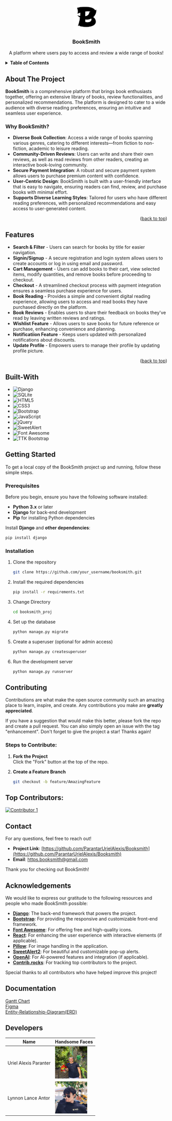 <!-- BACK TO TOP LINK -->

<a id="readme-top"></a>

<!-- PROJECT SHIELDS -->
<!-- Using markdown "reference style" links for readability. -->

<!-- PROJECT LOGO -->
<br />
<div align="center">
  <a href="https://github.com/your_username/booksmith">
    <img src="booksmith_proj\static\images\booksmith_logo.png" alt="BookSmith Logo" width="80" height="80">
  </a>
  <h3 align="center">BookSmith</h3>
  <p align="center">
    A platform where users pay to access and review a wide range of books! <br />
  </p>
</div>

<!-- TABLE OF CONTENTS -->
<details>
  <summary><strong>Table of Contents</strong></summary>
  <ol>
    <li><a href="#about-the-project">About The Project</a></li>
    <li><a href="#features">Features</a></li>
    <li><a href="#built-with">Built With</a></li>
    <li><a href="#getting-started">Getting Started</a></li>
    <li><a href="#roadmap">Roadmap</a></li>
    <li><a href="#contributing">Contributing</a></li>
    <li><a href="#contact">Contact</a></li>
    <li><a href="#acknowledgments">Acknowledgments</a></li>
    <li><a href="#documentary">Documentation</a></li>
  </ol>
</details>

<!-- ABOUT THE PROJECT -->

## About The Project

**BookSmith** is a comprehensive platform that brings book enthusiasts together, offering an extensive library of books, review functionalities, and personalized recommendations. The platform is designed to cater to a wide audience with diverse reading preferences, ensuring an intuitive and seamless user experience.

### Why BookSmith?

- **Diverse Book Collection**: Access a wide range of books spanning various genres, catering to different interests—from fiction to non-fiction, academic to leisure reading.
- **Community-Driven Reviews**: Users can write and share their own reviews, as well as read reviews from other readers, creating an interactive book-loving community.
- **Secure Payment Integration**: A robust and secure payment system allows users to purchase premium content with confidence.
- **User-Centric Design**: BookSmith is built with a user-friendly interface that is easy to navigate, ensuring readers can find, review, and purchase books with minimal effort.
- **Supports Diverse Learning Styles**: Tailored for users who have different reading preferences, with personalized recommendations and easy access to user-generated content.

<p align="right">(<a href="#readme-top">back to top</a>)</p>

## Features

- **Search & Filter** - Users can search for books by title for easier navigation.
- **Signin/Signup** - A secure registration and login system allows users to create accounts or log in using email and password.
- **Cart Management** - Users can add books to their cart, view selected items, modify quantities, and remove books before proceeding to checkout.
- **Checkout** - A streamlined checkout process with payment integration ensures a seamless purchase experience for users.
- **Book Reading** - Provides a simple and convenient digital reading experience, allowing users to access and read books they have purchased directly on the platform.
- **Book Reviews** - Enables users to share their feedback on books they've read by leaving written reviews and ratings.
- **Wishlist Feature** - Allows users to save books for future reference or purchase, enhancing convenience and planning.
- **Notificatiion Feature** - Keeps users updated with personalized notifications about discounts.
- **Update Profile** - Empowers users to manage their profile by updating profile picture.

<p align="right">(<a href="#readme-top">back to top</a>)</p>

 <!-- BUILT WITH -->

## Built-With

- ![Django](https://img.shields.io/badge/Django-092E20?style=for-the-badge&logo=django&logoColor=white)
- ![SQLite](https://img.shields.io/badge/SQLite-07405E?style=for-the-badge&logo=sqlite&logoColor=white)
- ![HTML5](https://img.shields.io/badge/HTML5-E34F26?style=for-the-badge&logo=html5&logoColor=white)
- ![CSS3](https://img.shields.io/badge/CSS3-1572B6?style=for-the-badge&logo=css3&logoColor=white)
- ![Bootstrap](https://img.shields.io/badge/Bootstrap-563D7C?style=for-the-badge&logo=bootstrap&logoColor=white)
- ![JavaScript](https://img.shields.io/badge/JavaScript-F7DF1E?style=for-the-badge&logo=javascript&logoColor=black)
- ![jQuery](https://img.shields.io/badge/jQuery-0769AD?style=for-the-badge&logo=jquery&logoColor=white)
- ![SweetAlert](https://img.shields.io/badge/SweetAlert2-FF4154?style=for-the-badge&logo=sweetalert&logoColor=white)
- ![Font Awesome](https://img.shields.io/badge/Font%20Awesome-339AF0?style=for-the-badge&logo=fontawesome&logoColor=white)
- ![TTK Bootstrap](https://img.shields.io/badge/TTK%20Bootstrap-7952B3?style=for-the-badge&logo=bootstrap&logoColor=white)

## Getting Started

To get a local copy of the BookSmith project up and running, follow these simple steps.

### Prerequisites

Before you begin, ensure you have the following software installed:

- **Python 3.x** or later
- **Django** for back-end development
- **Pip** for installing Python dependencies

Install **Django** and **other dependencies**:

```sh
pip install django
```

### Installation

1. Clone the repository
   ```sh
   git clone https://github.com/your_username/booksmith.git
   ```
2. Install the required dependencies

   ```sh
   pip install -r requirements.txt

   ```

3. Change Directory
   ```sh
   cd booksmith_proj
   ```
4. Set up the database
   ```sh
   python manage.py migrate
   ```
5. Create a superuser (optional for admin access)
   ```sh
   python manage.py createsuperuser
   ```
6. Run the development server
   ```sh
   python manage.py runserver
   ```

## Contributing

Contributions are what make the open source community such an amazing place to learn, inspire, and create. Any contributions you make are **greatly appreciated**.

If you have a suggestion that would make this better, please fork the repo and create a pull request. You can also simply open an issue with the tag "enhancement".
Don't forget to give the project a star! Thanks again!

### Steps to Contribute:

1. **Fork the Project**  
   Click the "Fork" button at the top of the repo.

2. **Create a Feature Branch**
   ```sh
   git checkout -b feature/AmazingFeature
   ```

## Top Contributors:

[![Contributor 1](https://contrib.rocks/image?repo=ParantarUrielAlexis/Booksmith)](https://github.com/ParantarUrielAlexis/Booksmith/graphs/contributors)

## Contact

For any questions, feel free to reach out!

- **Project Link**: [https://github.com/ParantarUrielAlexis/Booksmith](https://github.com/ParantarUrielAlexis/Booksmith)
- **Email**: https.booksmith@gmail.com

Thank you for checking out BookSmith!

## Acknowledgements

We would like to express our gratitude to the following resources and people who made BookSmith possible:

- **[Django](https://www.djangoproject.com/)**: The back-end framework that powers the project.
- **[Bootstrap](https://getbootstrap.com/)**: For providing the responsive and customizable front-end framework.
- **[Font Awesome](https://fontawesome.com/)**: For offering free and high-quality icons.
- **[React](https://reactjs.org/)**: For enhancing the user experience with interactive elements (if applicable).
- **[Pillow](https://pillow.readthedocs.io/en/stable/)**: For image handling in the application.
- **[SweetAlert2](https://sweetalert2.github.io/)**: For beautiful and customizable pop-up alerts.
- **[OpenAI](https://openai.com/)**: For AI-powered features and integration (if applicable).
- **[Contrib.rocks](https://contrib.rocks/)**: For tracking top contributors to the project.

Special thanks to all contributors who have helped improve this project!

## Documentation

<p>
   <a href="BookSmith_GanttChart.xlsx" download>Gantt Chart</a>
   <br>
   <a href="Booksmith.pdf" download>Figma</a>
   <br>
   <a href="ERD.pdf" download>Entity-Relationship-Diagram(ERD)</a>
</p>

## Developers

| Name                  | Handsome Faces                                                                                          |
| --------------------- | ------------------------------------------------------------------------------------------------------- |
| Uriel Alexis Paranter | <img src="booksmith_proj/static/images/uriel.jpg" alt="Uriel Alexis Paranter" width="100" height="100"> |
| Lynnon Lance Antor    | <img src="booksmith_proj/static/images/lance.jpg" alt="Lynnon Lance Antor" width="100" height="100">    |
